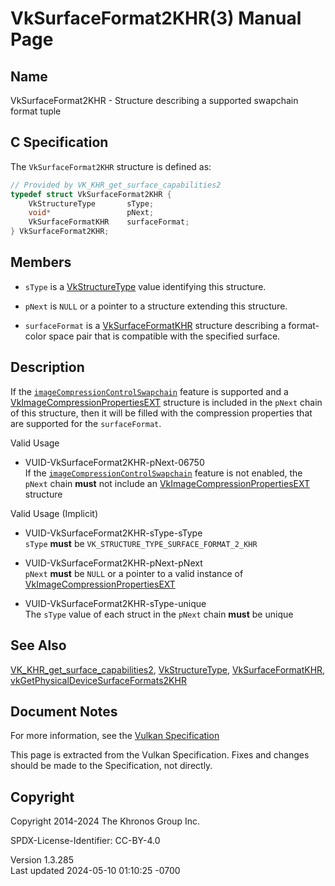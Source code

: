 # VkSurfaceFormat2KHR(3) Manual Page

## Name

VkSurfaceFormat2KHR - Structure describing a supported swapchain format
tuple



## <a href="#_c_specification" class="anchor"></a>C Specification

The `VkSurfaceFormat2KHR` structure is defined as:

``` c
// Provided by VK_KHR_get_surface_capabilities2
typedef struct VkSurfaceFormat2KHR {
    VkStructureType       sType;
    void*                 pNext;
    VkSurfaceFormatKHR    surfaceFormat;
} VkSurfaceFormat2KHR;
```

## <a href="#_members" class="anchor"></a>Members

- `sType` is a [VkStructureType](https://registry.khronos.org/vulkan/specs/1.3-extensions/man/html/VkStructureType.html) value identifying
  this structure.

- `pNext` is `NULL` or a pointer to a structure extending this
  structure.

- `surfaceFormat` is a [VkSurfaceFormatKHR](https://registry.khronos.org/vulkan/specs/1.3-extensions/man/html/VkSurfaceFormatKHR.html)
  structure describing a format-color space pair that is compatible with
  the specified surface.

## <a href="#_description" class="anchor"></a>Description

If the <a
href="https://registry.khronos.org/vulkan/specs/1.3-extensions/html/vkspec.html#features-imageCompressionControlSwapchain"
target="_blank"
rel="noopener"><code>imageCompressionControlSwapchain</code></a> feature
is supported and a
[VkImageCompressionPropertiesEXT](https://registry.khronos.org/vulkan/specs/1.3-extensions/man/html/VkImageCompressionPropertiesEXT.html)
structure is included in the `pNext` chain of this structure, then it
will be filled with the compression properties that are supported for
the `surfaceFormat`.

Valid Usage

- <a href="#VUID-VkSurfaceFormat2KHR-pNext-06750"
  id="VUID-VkSurfaceFormat2KHR-pNext-06750"></a>
  VUID-VkSurfaceFormat2KHR-pNext-06750  
  If the <a
  href="https://registry.khronos.org/vulkan/specs/1.3-extensions/html/vkspec.html#features-imageCompressionControlSwapchain"
  target="_blank"
  rel="noopener"><code>imageCompressionControlSwapchain</code></a>
  feature is not enabled, the `pNext` chain **must** not include an
  [VkImageCompressionPropertiesEXT](https://registry.khronos.org/vulkan/specs/1.3-extensions/man/html/VkImageCompressionPropertiesEXT.html)
  structure

Valid Usage (Implicit)

- <a href="#VUID-VkSurfaceFormat2KHR-sType-sType"
  id="VUID-VkSurfaceFormat2KHR-sType-sType"></a>
  VUID-VkSurfaceFormat2KHR-sType-sType  
  `sType` **must** be `VK_STRUCTURE_TYPE_SURFACE_FORMAT_2_KHR`

- <a href="#VUID-VkSurfaceFormat2KHR-pNext-pNext"
  id="VUID-VkSurfaceFormat2KHR-pNext-pNext"></a>
  VUID-VkSurfaceFormat2KHR-pNext-pNext  
  `pNext` **must** be `NULL` or a pointer to a valid instance of
  [VkImageCompressionPropertiesEXT](https://registry.khronos.org/vulkan/specs/1.3-extensions/man/html/VkImageCompressionPropertiesEXT.html)

- <a href="#VUID-VkSurfaceFormat2KHR-sType-unique"
  id="VUID-VkSurfaceFormat2KHR-sType-unique"></a>
  VUID-VkSurfaceFormat2KHR-sType-unique  
  The `sType` value of each struct in the `pNext` chain **must** be
  unique

## <a href="#_see_also" class="anchor"></a>See Also

[VK_KHR_get_surface_capabilities2](https://registry.khronos.org/vulkan/specs/1.3-extensions/man/html/VK_KHR_get_surface_capabilities2.html),
[VkStructureType](https://registry.khronos.org/vulkan/specs/1.3-extensions/man/html/VkStructureType.html),
[VkSurfaceFormatKHR](https://registry.khronos.org/vulkan/specs/1.3-extensions/man/html/VkSurfaceFormatKHR.html),
[vkGetPhysicalDeviceSurfaceFormats2KHR](https://registry.khronos.org/vulkan/specs/1.3-extensions/man/html/vkGetPhysicalDeviceSurfaceFormats2KHR.html)

## <a href="#_document_notes" class="anchor"></a>Document Notes

For more information, see the <a
href="https://registry.khronos.org/vulkan/specs/1.3-extensions/html/vkspec.html#VkSurfaceFormat2KHR"
target="_blank" rel="noopener">Vulkan Specification</a>

This page is extracted from the Vulkan Specification. Fixes and changes
should be made to the Specification, not directly.

## <a href="#_copyright" class="anchor"></a>Copyright

Copyright 2014-2024 The Khronos Group Inc.

SPDX-License-Identifier: CC-BY-4.0

Version 1.3.285  
Last updated 2024-05-10 01:10:25 -0700
